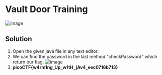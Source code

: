# Vault Door Training
![image](https://user-images.githubusercontent.com/87900090/220541704-ad6fa6cb-0b92-4176-b15f-c384bfa88805.png)

## Solution
1. Open the given java file in any text editor.
2. We can find the password in the last method "checkPassword" which return our flag.
![image](https://user-images.githubusercontent.com/87900090/220541555-487cc730-36f7-4c49-8511-e18c2d65096e.png)
3. **picoCTF{w4rm1ng_Up_w1tH_jAv4_eec0716b713}**
